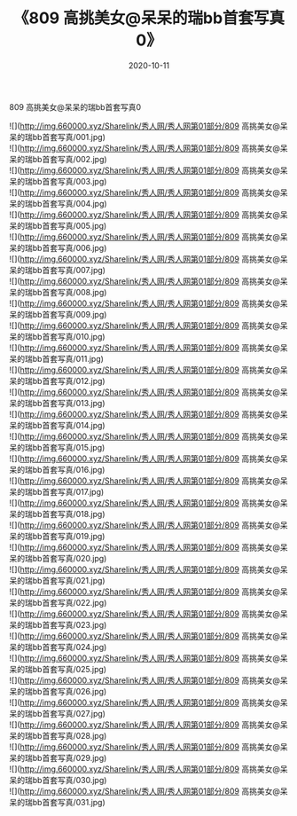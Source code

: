 ﻿---
layout: post
title:  《809 高挑美女@呆呆的瑞bb首套写真0》
date:   2020-10-11
img: http://img.660000.xyz/Sharelink/秀人网/秀人网第01部分/809 高挑美女@呆呆的瑞bb首套写真0/000.jpg
categories: [美女, 清纯, 唯美]
---

809 高挑美女@呆呆的瑞bb首套写真0

  ![](http://img.660000.xyz/Sharelink/秀人网/秀人网第01部分/809 高挑美女@呆呆的瑞bb首套写真/001.jpg) <br> ![](http://img.660000.xyz/Sharelink/秀人网/秀人网第01部分/809 高挑美女@呆呆的瑞bb首套写真/002.jpg) <br> ![](http://img.660000.xyz/Sharelink/秀人网/秀人网第01部分/809 高挑美女@呆呆的瑞bb首套写真/003.jpg) <br> ![](http://img.660000.xyz/Sharelink/秀人网/秀人网第01部分/809 高挑美女@呆呆的瑞bb首套写真/004.jpg) <br> ![](http://img.660000.xyz/Sharelink/秀人网/秀人网第01部分/809 高挑美女@呆呆的瑞bb首套写真/005.jpg) <br> ![](http://img.660000.xyz/Sharelink/秀人网/秀人网第01部分/809 高挑美女@呆呆的瑞bb首套写真/006.jpg) <br> ![](http://img.660000.xyz/Sharelink/秀人网/秀人网第01部分/809 高挑美女@呆呆的瑞bb首套写真/007.jpg) <br> ![](http://img.660000.xyz/Sharelink/秀人网/秀人网第01部分/809 高挑美女@呆呆的瑞bb首套写真/008.jpg) <br> ![](http://img.660000.xyz/Sharelink/秀人网/秀人网第01部分/809 高挑美女@呆呆的瑞bb首套写真/009.jpg) <br> ![](http://img.660000.xyz/Sharelink/秀人网/秀人网第01部分/809 高挑美女@呆呆的瑞bb首套写真/010.jpg) <br> ![](http://img.660000.xyz/Sharelink/秀人网/秀人网第01部分/809 高挑美女@呆呆的瑞bb首套写真/011.jpg) <br> ![](http://img.660000.xyz/Sharelink/秀人网/秀人网第01部分/809 高挑美女@呆呆的瑞bb首套写真/012.jpg) <br> ![](http://img.660000.xyz/Sharelink/秀人网/秀人网第01部分/809 高挑美女@呆呆的瑞bb首套写真/013.jpg) <br> ![](http://img.660000.xyz/Sharelink/秀人网/秀人网第01部分/809 高挑美女@呆呆的瑞bb首套写真/014.jpg) <br> ![](http://img.660000.xyz/Sharelink/秀人网/秀人网第01部分/809 高挑美女@呆呆的瑞bb首套写真/015.jpg) <br> ![](http://img.660000.xyz/Sharelink/秀人网/秀人网第01部分/809 高挑美女@呆呆的瑞bb首套写真/016.jpg) <br> ![](http://img.660000.xyz/Sharelink/秀人网/秀人网第01部分/809 高挑美女@呆呆的瑞bb首套写真/017.jpg) <br> ![](http://img.660000.xyz/Sharelink/秀人网/秀人网第01部分/809 高挑美女@呆呆的瑞bb首套写真/018.jpg) <br> ![](http://img.660000.xyz/Sharelink/秀人网/秀人网第01部分/809 高挑美女@呆呆的瑞bb首套写真/019.jpg) <br> ![](http://img.660000.xyz/Sharelink/秀人网/秀人网第01部分/809 高挑美女@呆呆的瑞bb首套写真/020.jpg) <br> ![](http://img.660000.xyz/Sharelink/秀人网/秀人网第01部分/809 高挑美女@呆呆的瑞bb首套写真/021.jpg) <br> ![](http://img.660000.xyz/Sharelink/秀人网/秀人网第01部分/809 高挑美女@呆呆的瑞bb首套写真/022.jpg) <br> ![](http://img.660000.xyz/Sharelink/秀人网/秀人网第01部分/809 高挑美女@呆呆的瑞bb首套写真/023.jpg) <br> ![](http://img.660000.xyz/Sharelink/秀人网/秀人网第01部分/809 高挑美女@呆呆的瑞bb首套写真/024.jpg) <br> ![](http://img.660000.xyz/Sharelink/秀人网/秀人网第01部分/809 高挑美女@呆呆的瑞bb首套写真/025.jpg) <br> ![](http://img.660000.xyz/Sharelink/秀人网/秀人网第01部分/809 高挑美女@呆呆的瑞bb首套写真/026.jpg) <br> ![](http://img.660000.xyz/Sharelink/秀人网/秀人网第01部分/809 高挑美女@呆呆的瑞bb首套写真/027.jpg) <br> ![](http://img.660000.xyz/Sharelink/秀人网/秀人网第01部分/809 高挑美女@呆呆的瑞bb首套写真/028.jpg) <br> ![](http://img.660000.xyz/Sharelink/秀人网/秀人网第01部分/809 高挑美女@呆呆的瑞bb首套写真/029.jpg) <br> ![](http://img.660000.xyz/Sharelink/秀人网/秀人网第01部分/809 高挑美女@呆呆的瑞bb首套写真/030.jpg) <br> ![](http://img.660000.xyz/Sharelink/秀人网/秀人网第01部分/809 高挑美女@呆呆的瑞bb首套写真/031.jpg) <br>